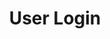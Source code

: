 ---
layout: chapter
title: User Login
slides:

  - class: title-slide
    content: |

      ![Gather Workshops Logo]([[BASE_URL]]/theme/assets/images/gw_logo.png)

      # User Login
      _Authenticating users_




  - content: |

      ## Setting up Flask-Login

      This plugin will make it super easy
      for us to log users in and out.


  - content: |

      ### Install the flask-login plugin

      ```bash
      pip install flask-login
      ```

      Python plugins need to be 
      installed from the shell.



  - content: |

      ### Ready for use

      We can now use it by importing the 
      **flask-login** package wherever we need.



  - content: |

      ### Create a usermanager file

      In your message-board application folder,
      create a new file called **usermanager.py**



  - content: |

      ### Import the flask website

      ```python
      from public import website
      ```

      Import your message-board Flask website
      at the top of your **usermanager.py** file.


  - content: |

      ### Import flask login

      ```python
      from public import website
      from flask.ext import login as flask_login
      ```

      Also import the **flask-login** plugin
      so we can use the additional functionality.


  - content: |

      ### Add a secret key

      ```python
      from public import website
      from flask.ext import login as flask_login

      website.secret_key = 'super secret string' 
      ```

      This is a requirement of flask-login
      which we need to avoid errors.


  - content: |

      ### Initialise flask login

      ```python
      from public import website
      from flask.ext import login as flask_login

      website.secret_key = 'super secret string' 

      login_manager = flask_login.LoginManager()
      login_manager.init_app(website)
      ```

      Create an instance of the login manager
      and pass it a reference to your web app.


  - content: |

      ### Check website works

      Open your website in the browser and
      click through pages to check they still work.

      Your site should work, with nothing changed.
      {:.checkpoint}







  - content: |

      ## Create a User class

      The flask-login plugin requires that we have
      a User class with a set of predefined functions.


  - content: |

      ### Create a User class

      ```python
      class User(flask_login.UserMixin):

          def __init__(self, username, password):
              self.username = username
              self.password = password
      ```

      In your usermanager file, create a User class
      which requires a username and password to be supplied.


  - content: |

      ### Add a function to get the id

      ```python
      class User(flask_login.UserMixin):

          def __init__(self, username, password):
              self.username = username
              self.password = password

          def get_id(self):
              return self.username

      ```

      The flask-login plugin needs to be able to
      access a unique id for every user.


  - content: |

      ### Add a function to check authentication

      ```python
          def __init__(self, username, password):
              self.username = username
              self.password = password

          def get_id(self):
              return self.username

          def is_authenticated(self):
              return True
      ```

      In our app, if we find a user in the database
      we assume they are authenticated so always return True.



  - content: |

      ### Add a function to check if a user is active

      ```python
          def __init__(self, username, password):
              self.username = username
              self.password = password
              
          def get_id(self):
              return self.username

          def is_authenticated(self):
              return True

          def is_active(self):
              return True
      ```

      In our app, every user who exists can be treated
      as an "active" user, so always return true.


  - content: |

      ### Add a function to check if a user is anonymous

      ```python
      def get_id(self):
          return self.username

      def is_authenticated(self):
          return True

      def is_active(self):
          return True

      def is_anonymous(self):
          return False

      ```

      Our app doesn't support anonymous users,
      so this function always returns False.

  - content: |

      ### Check your User class structure is correct


      ```python
      class User(flask_login.UserMixin):

          def __init__(self, username, password):
              self.username = username
              self.password = password

          def get_id(self):
              return self.username

          def is_authenticated(self):
              return True

          def is_active(self):
              return True

          def is_anonymous(self):
              return False
      ```
      {:style="font-size:40%"}

      Your finished User class should look like this.
      {:.checkpoint}










  - content: |

      ## Create a user loader function

      The flask-login plugin also requires us to have a 
      function which can load a user based on their username.


  - content: |

      ### Create a dummy user loader function

      ```python
      @login_manager.user_loader
      def load_user(username):
          return None
      ```

      In your usermanager file, create a placeholder 
      function called load_user which returns None.

  - content: |

      ### Site should work

      Open your site in the browser and check
      that everything is still working.

      Your site should work, but still no change!
      {:.checkpoint}






  - content: |

      ## Restrict access to pages

      We can make certain pages of our site
      only accessible for logged in users.


  - content: |

      ### Import the "login required" mixin

      ```python
      from flask.ext.login import login_required
      ```

      In the usermanager import **login_required**, 
      a mixin we can apply to routes to restrict access.

  - content: |

      ### Import the user manager into routes

      ```python
      from public import usermanager
      ```

      This will allow us to use the **login_required** mixin
      and other functions we defined in the usermanager.


  - content: |

      ### Add "login required" to the new message page

      ```python
      @website.route('/new-message')
      @usermanager.login_required
      def new_message():
          return render_template('new-message.html')
      ```

      This tells Flask that login is required
      to access the new_message route.

  - content: |

      ### Check access is restricted

      Navigate to the new-message page in your browser
      to check that access is restricted.

      You should see an "Unauthorized" notice.
      {:.checkpoint}


  - content: |

      ### Set the login page

      ```python
      login_manager.login_view = "users.login"
      ```

      This tells the flask-login plugin where people
      should be sent if they are not logged in and
      try to access a restricted page.

  - content: |

      ### Check the login redirect works

      Try to navigate to the restricted "new message" page
      and check that you are redirected to the login page.

      Restricted pages should redirect to the login page.
      {:.checkpoint}








  - content: |

      ## Create a sign in form

      We need to create a sign in form
      on the sign-in page template.


  - content: |

      ### Set the form action to sign-in

      ```html
      <form action="sign-in">
      </form>
      ```

      The form "action" is the URL or route
      where the form data should be submitted.


  - content: |

      ### Set the form method to post

      ```html
      <form action="sign-in" method="post">
      </form>
      ```

      Setting the method to "post" allows us to
      easily access the data from within Python.


  - content: |

      ### Name all form inputs

      ```html
      <form action="sign-in" method="post">

        <label>Username</label>
        <input name="username" type="text">

        <label>Password</label>
        <input name="password" type="text">

        <input type="submit" value="Sign in">

      </form>
      ```

      Form inputs must have a name attribute
      for their data to be posted to the server.








  - content: |

      ## Create function to sign in users

      This function in **usermanager** will take a 
      username and password, then return a signed in user.

  - content: |

      ### Add the "sign_in_user" function to usermanager

      ```python
      def sign_in_user(username, password):

          user = User(username, password)
          flask_login.login_user(user)

          return flask_login.current_user
      ```

      This function creates an actual **User** object
      and logs that user in using **flask-login**.


  - content: |

      ### Check your app runs

      Run your website and click around
      to check for any new errors.

      Your website should run and be error-free.
      {:.checkpoint}






  - content: |

      ## Modify the sign in route

      Our **sign-in** route now needs to process sign ins
      as well as display the sign in form to users.

  - content: |

      ### Define which methods are enabled for the route

      ```python
      @website.route('/sign-in', methods=["GET", "POST"])
      def sign_in():
          return render_template('sign-in.html')
      ```

      The **GET** method is for viewing the web page,
      and the **POST** method is for processing form data.

  - content: |

      ### Do different things based on the method used

      ```python
      @website.route('/sign-in', methods=["GET", "POST"])
      def sign_in():

          if request.method == 'GET':
              return render_template('sign-in.html')

          if request.method == 'POST':
              print('log in the user')

      ```

      For a **GET** request we want to display the form,
      but for **POST** we want to log in the user.


  - content: |

      ### Get the posted username and password

      ```python
      if request.method == 'POST':

          username = request.form.get('username')
          password = request.form.get('password')

      ```

      We can get the values entered in the form
      by using the names we specified in the HTML.


  - content: |

      ### Use the username and password to authenticate

      ```python
      if request.method == 'POST':

          username = request.form.get('username')
          password = request.form.get('password')

          user = usermanager.sign_in_user(username, password)
      ```

      We can pass the username and password to
      the `sign_in_user` function to sign them in.


  - content: |

      ### Redirect based on the result

      ```python
      if request.method == 'POST':

          username = request.form.get('username')
          password = request.form.get('password')

          user = usermanager.sign_in_user(username, password)

          if user.is_authenticated:
              redirect('/')
          else:
              render_template('sign-in.html')
      ```

      If the user exists, they will be authenticated
      and we can redirect them to the home page.

      If they don't exist, we keep them on the sign in page.


  - content: |

      ### Check your site works

      Everything should work as normal, except that
      signing in will always keep you on the sign in page.








  - content: |

      ## Implement the user loader function

      We have a function to load a user but it
      always returns None, it should return a user.


  - content: |

      ### Import the datamanager into the usermanager

      ```python
      from public import datamanager
      ```

      Import the data manager so that we can 
      access the database to look up a user.


  - content: |

      ### Write a query to find the user

      ```python
      @login_manager.user_loader
      def load_user(username):

          query_string = (
            'SELECT user_id, username, password, first_name, last_name ' 
            'FROM users '
            'WHERE username = ?'
          )
      ```

      The query is fairly straightforward, but we also
      included a question mark so we can pass in a username.


  - content: |

      ### Run the query, passing it the username parameter

      ```python
      @login_manager.user_loader
      def load_user(username):

          query_string = (
            'SELECT user_id, username, password, first_name, last_name ' 
            'FROM users '
            'WHERE username = ?'
          )

          query_result = datamanager.query_db(query_string, [username], one=True)
      ```


  - content: |

      ### If the query fails then return None

      ```python
      @login_manager.user_loader
      def load_user(username):

          query_string = (
            'SELECT user_id, username, password, first_name, last_name ' 
            'FROM users '
            'WHERE username = ?'
          )

          query_result = datamanager.query_db(query_string, [username], one=True)

          if query_result == None:
              return None
      ```


  - content: |

      ### If the query succeeds then create and return a User

      ```python
          query_result = datamanager.query_db(query_string, [username], one=True)

          if query_result == None:
              return None

          else:
              user = User(
                  query_result['username'],
                  query_result['password']
              )

              return user
      ```


  - content: |

      ### Site should be working

      Check your site is working
      and sign in is supported.

      You should be able to log in to your website.
      {:.checkpoint}


  - content: |

      ### Signing in should allow access to new messages

      Check that once you've signed in
      you can access the **new message** page.








  








  







  - content: |
      
      ## Sign out user

      Now we can also add functionality
      for a user to sign out.


  - content: |

      ### Create sign out route

      ```python
      # sign out page
      @website.route('/sign-out')
      def sign_out():
          return render_template('sign-out.html')
      ```


  - content: |

      ### Create sign_out_user function

      In usermanager.py:

      ```python
      def sign_out_user():
          flask_login.logout_user()
      ```

  - content: |

      ### Call sign out function from route

      ```python
      # sign out page
      @website.route('/sign-out')
      def sign_out():
          usermanager.sign_out_user()
          return render_template('sign-out.html')
      ```


  - content: |

      ### Test that you can sign in and sign out







  - content: |

      ## Password encryption
      
      You should totes encrypt passwords
      but we're not doing it today







  - content: |

      ## Display username


  - content: |

      ### Show username

      ```html
      {% if current_user.is_authenticated %}
      Hello {% if current_user.username %}
      {% endif %}
      ```







  - content: |

      ## Smart sign in / sign out links


  - content: |

      ### Use template vars to show things

      ```html
      <nav>

          <a href="/">Home</a>
          <a href="/new-message">New Message</a>

          {% if current_user.is_authenticated %}
            <a href="/sign-out">Sign out</a>
          {% else %}
            <a href="/sign-in">Sign in</a>
          {% endif %}

      </nav>
      ```







  - content: |

      ![Thumbs Up!]([[BASE_URL]]/theme/assets/images/thumbs-up.svg){: height="200"}

      ## User Login: Complete!

      [Take me to the next chapter!](updating-data.html)


---
